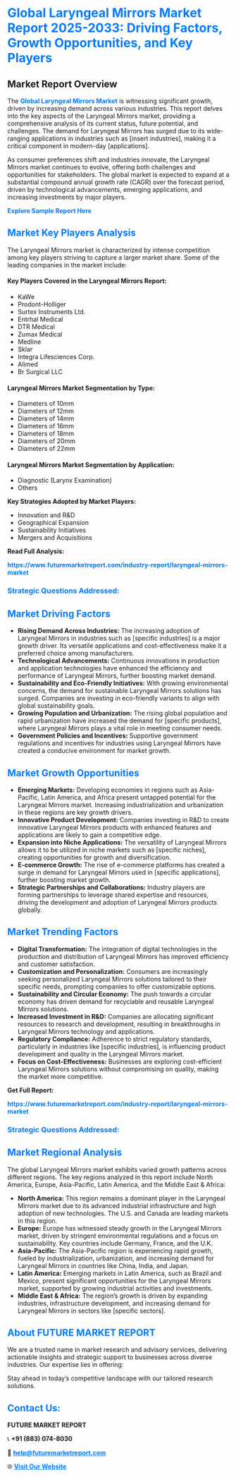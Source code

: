<h1 style="color: #007BFF;">Global Laryngeal Mirrors Market Report 2025-2033: Driving Factors, Growth Opportunities, and Key Players</h1>

<section id="overview">
<h2>Market Report Overview</h2>
<p>The <a href="https://www.futuremarketreport.com/industry-report/laryngeal-mirrors-market" style="color: #007BFF; text-decoration: none;"><strong>Global Laryngeal Mirrors Market</strong></a> is witnessing significant growth, driven by increasing demand across various industries. This report delves into the key aspects of the Laryngeal Mirrors market, providing a comprehensive analysis of its current status, future potential, and challenges. The demand for Laryngeal Mirrors has surged due to its wide-ranging applications in industries such as [insert industries], making it a critical component in modern-day [applications].</p>
<p>As consumer preferences shift and industries innovate, the Laryngeal Mirrors market continues to evolve, offering both challenges and opportunities for stakeholders. The global market is expected to expand at a substantial compound annual growth rate (CAGR) over the forecast period, driven by technological advancements, emerging applications, and increasing investments by major players.</p>
</section>

<section id="overview">
<p><a href="https://www.futuremarketreport.com/request-sample/reportId=56611" style="color: #007BFF; text-decoration: none;"><strong>Explore Sample Report Here</strong></a></p>
</section>

<section id="key-players">
<h2 style="color: #007BFF;">Market Key Players Analysis</h2>
<p>The Laryngeal Mirrors market is characterized by intense competition among key players striving to capture a larger market share. Some of the leading companies in the market include:</p>
<h4>Key Players Covered in the Laryngeal Mirrors Report:</h4>
<ul><li>KaWe</li><li>Prodont-Holliger</li><li>Surtex Instruments Ltd.</li><li>Entrhal Medical</li><li>DTR Medical</li><li>Zumax Medical</li><li>Medline</li><li>Sklar</li><li>Integra Lifesciences Corp.</li><li>Alimed</li><li>Br Surgical LLC</li></ul>
<h4>Laryngeal Mirrors Market Segmentation by Type:</h4>
<ul><li>Diameters of 10mm</li><li>Diameters of 12mm</li><li>Diameters of 14mm</li><li>Diameters of 16mm</li><li>Diameters of 18mm</li><li>Diameters of 20mm</li><li>Diameters of 22mm</li></ul>

<h4>Laryngeal Mirrors Market Segmentation by Application:</h4>
<ul><li>Diagnostic (Larynx Examination)</li><li>Others</li></ul>
<p><strong>Key Strategies Adopted by Market Players:</strong></p>
<ul>
<li>Innovation and R&D</li>
<li>Geographical Expansion</li>
<li>Sustainability Initiatives</li>
<li>Mergers and Acquisitions</li>
</ul>
</section>

<section>
<p><strong>Read Full Analysis: </strong></p><a href="https://www.futuremarketreport.com/industry-report/laryngeal-mirrors-market" style="color: #007BFF; text-decoration: none;"><strong>https://www.futuremarketreport.com/industry-report/laryngeal-mirrors-market</strong></a>
<h3 style="color: #007BFF;">Strategic Questions Addressed:</h3>
</section>

<section id="driving-factors">
<h2 style="color: #007BFF;">Market Driving Factors</h2>
<ul>
<li><strong>Rising Demand Across Industries:</strong> The increasing adoption of Laryngeal Mirrors in industries such as [specific industries] is a major growth driver. Its versatile applications and cost-effectiveness make it a preferred choice among manufacturers.</li>
<li><strong>Technological Advancements:</strong> Continuous innovations in production and application technologies have enhanced the efficiency and performance of Laryngeal Mirrors, further boosting market demand.</li>
<li><strong>Sustainability and Eco-Friendly Initiatives:</strong> With growing environmental concerns, the demand for sustainable Laryngeal Mirrors solutions has surged. Companies are investing in eco-friendly variants to align with global sustainability goals.</li>
<li><strong>Growing Population and Urbanization:</strong> The rising global population and rapid urbanization have increased the demand for [specific products], where Laryngeal Mirrors plays a vital role in meeting consumer needs.</li>
<li><strong>Government Policies and Incentives:</strong> Supportive government regulations and incentives for industries using Laryngeal Mirrors have created a conducive environment for market growth.</li>
</ul>
</section>

<section id="growth-opportunities">
<h2 style="color: #007BFF;">Market Growth Opportunities</h2>
<ul>
<li><strong>Emerging Markets:</strong> Developing economies in regions such as Asia-Pacific, Latin America, and Africa present untapped potential for the Laryngeal Mirrors market. Increasing industrialization and urbanization in these regions are key growth drivers.</li>
<li><strong>Innovative Product Development:</strong> Companies investing in R&D to create innovative Laryngeal Mirrors products with enhanced features and applications are likely to gain a competitive edge.</li>
<li><strong>Expansion into Niche Applications:</strong> The versatility of Laryngeal Mirrors allows it to be utilized in niche markets such as [specific niches], creating opportunities for growth and diversification.</li>
<li><strong>E-commerce Growth:</strong> The rise of e-commerce platforms has created a surge in demand for Laryngeal Mirrors used in [specific applications], further boosting market growth.</li>
<li><strong>Strategic Partnerships and Collaborations:</strong> Industry players are forming partnerships to leverage shared expertise and resources, driving the development and adoption of Laryngeal Mirrors products globally.</li>
</ul>
</section>

<section id="trending-factors">
<h2 style="color: #007BFF;">Market Trending Factors</h2>
<ul>
<li><strong>Digital Transformation:</strong> The integration of digital technologies in the production and distribution of Laryngeal Mirrors has improved efficiency and customer satisfaction.</li>
<li><strong>Customization and Personalization:</strong> Consumers are increasingly seeking personalized Laryngeal Mirrors solutions tailored to their specific needs, prompting companies to offer customizable options.</li>
<li><strong>Sustainability and Circular Economy:</strong> The push towards a circular economy has driven demand for recyclable and reusable Laryngeal Mirrors solutions.</li>
<li><strong>Increased Investment in R&D:</strong> Companies are allocating significant resources to research and development, resulting in breakthroughs in Laryngeal Mirrors technology and applications.</li>
<li><strong>Regulatory Compliance:</strong> Adherence to strict regulatory standards, particularly in industries like [specific industries], is influencing product development and quality in the Laryngeal Mirrors market.</li>
<li><strong>Focus on Cost-Effectiveness:</strong> Businesses are exploring cost-efficient Laryngeal Mirrors solutions without compromising on quality, making the market more competitive.</li>
</ul>
</section>

<section>
<p><strong>Get Full Report: </strong></p><a href="https://www.futuremarketreport.com/industry-report/laryngeal-mirrors-market" style="color: #007BFF; text-decoration: none;"><strong>https://www.futuremarketreport.com/industry-report/laryngeal-mirrors-market</strong></a>
<h3 style="color: #007BFF;">Strategic Questions Addressed:</h3>
</section>


<section id="regional-analysis">
<h2 style="color: #007BFF;">Market Regional Analysis</h2>
<p>The global Laryngeal Mirrors market exhibits varied growth patterns across different regions. The key regions analyzed in this report include North America, Europe, Asia-Pacific, Latin America, and the Middle East & Africa:</p>
<ul>
<li><strong>North America:</strong> This region remains a dominant player in the Laryngeal Mirrors market due to its advanced industrial infrastructure and high adoption of new technologies. The U.S. and Canada are leading markets in this region.</li>
<li><strong>Europe:</strong> Europe has witnessed steady growth in the Laryngeal Mirrors market, driven by stringent environmental regulations and a focus on sustainability. Key countries include Germany, France, and the U.K.</li>
<li><strong>Asia-Pacific:</strong> The Asia-Pacific region is experiencing rapid growth, fueled by industrialization, urbanization, and increasing demand for Laryngeal Mirrors in countries like China, India, and Japan.</li>
<li><strong>Latin America:</strong> Emerging markets in Latin America, such as Brazil and Mexico, present significant opportunities for the Laryngeal Mirrors market, supported by growing industrial activities and investments.</li>
<li><strong>Middle East & Africa:</strong> The region’s growth is driven by expanding industries, infrastructure development, and increasing demand for Laryngeal Mirrors in sectors like [specific sectors].</li>
</ul>
</section>

<footer>
<h2 style="color: #007BFF;">About FUTURE MARKET REPORT</h2>
<p>We are a trusted name in market research and advisory services, delivering actionable insights and strategic support to businesses across diverse industries. Our expertise lies in offering:</p>

<p>Stay ahead in today’s competitive landscape with our tailored research solutions.</p>

<h2 style="color: #007BFF;">Contact Us:</h2>
<p><strong>FUTURE MARKET REPORT</strong></p>
<p>📞 <strong>+91 (883) 074-8030</strong></p>
<p>📧 <strong><a href="mailto:help@futuremarketreport.com" style="color: #007BFF;">help@futuremarketreport.com</a></strong></p>
<p>🌐 <strong><a href="https://www.futuremarketreport.com/" style="color: #007BFF;">Visit Our Website</a></strong></p>
</footer>